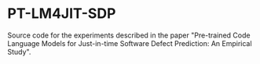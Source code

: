 # PT-LM4JIT-SDP

Source code for the experiments described in the paper "Pre-trained Code Language Models for Just-in-time Software Defect Prediction: An Empirical Study".
